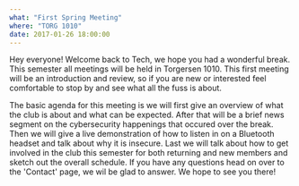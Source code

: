 ```yaml
---
what: "First Spring Meeting"
where: "TORG 1010"
date: 2017-01-26 18:00:00
---
```


Hey everyone! Welcome back to Tech, we hope you had a wonderful break. This semester all meetings will be held in Torgersen 1010. This first meeting will be an introduction and review, so if you are new or interested feel comfortable to stop by and see what all the fuss is about. 

The basic agenda for this meeting is we will first give an overview of what the club is about and what can be expected. After that will be a brief news segment on the cybersecurity happenings that occured over the break. Then we will give a live demonstration of how to listen in on a Bluetooth headset and talk about why it is insecure. Last we will talk about how to get involved in the club this semester for both returning and new members and sketch out the overall schedule. If you have any questions head on over to the 'Contact' page, we wil be glad to answer. We hope to see you there! 
